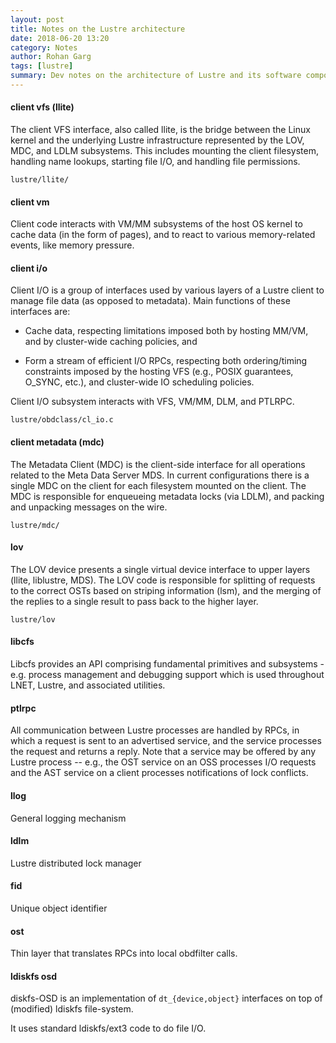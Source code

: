 ```yaml
---
layout: post
title: Notes on the Lustre architecture
date: 2018-06-20 13:20
category: Notes
author: Rohan Garg
tags: [lustre]
summary: Dev notes on the architecture of Lustre and its software components
---
```


#### client vfs (llite)

The client VFS interface, also called llite, is the bridge between
the Linux kernel and the underlying Lustre infrastructure represented
by the LOV, MDC, and LDLM subsystems. This includes mounting the
client filesystem, handling name lookups, starting file I/O, and
handling file permissions.

    lustre/llite/

#### client vm

Client code interacts with VM/MM subsystems of the host OS kernel
to cache data (in the form of pages), and to react to various
memory-related events, like memory pressure.

#### client i/o

Client I/O is a group of interfaces used by various layers of a
Lustre client to manage file data (as opposed to metadata). Main
functions of these interfaces are:

- Cache data, respecting limitations imposed both by hosting MM/VM,
and by cluster-wide caching policies, and

- Form a stream of efficient I/O RPCs, respecting both ordering/timing
constraints imposed by the hosting VFS (e.g., POSIX guarantees,
O_SYNC, etc.), and cluster-wide IO scheduling policies.

Client I/O subsystem interacts with VFS, VM/MM, DLM, and PTLRPC.

    lustre/obdclass/cl_io.c

#### client metadata (mdc)

The Metadata Client (MDC) is the client-side interface for all
operations related to the Meta Data Server MDS. In current
configurations there is a single MDC on the client for each filesystem
mounted on the client. The MDC is responsible for enqueueing metadata
locks (via LDLM), and packing and unpacking messages on the wire.

    lustre/mdc/

#### lov

The LOV device presents a single virtual device interface to upper
layers (llite, liblustre, MDS). The LOV code is responsible for
splitting of requests to the correct OSTs based on striping information
(lsm), and the merging of the replies to a single result to pass
back to the higher layer.

    lustre/lov

#### libcfs

Libcfs provides an API comprising fundamental primitives and
subsystems - e.g. process management and debugging support which
is used throughout LNET, Lustre, and associated utilities.

#### ptlrpc

All communication between Lustre processes are handled by RPCs, in
which a request is sent to an advertised service, and the service
processes the request and returns a reply. Note that a service may
be offered by any Lustre process -- e.g., the OST service on an OSS
processes I/O requests and the AST service on a client processes
notifications of lock conflicts.

#### llog

General logging mechanism

#### ldlm

Lustre distributed lock manager

#### fid

Unique object identifier

#### ost

Thin layer that translates RPCs into local obdfilter calls.

#### ldiskfs osd

diskfs-OSD is an implementation of `dt_{device,object}` interfaces on top of
(modified) ldiskfs file-system.

It uses standard ldiskfs/ext3 code to do file I/O.
